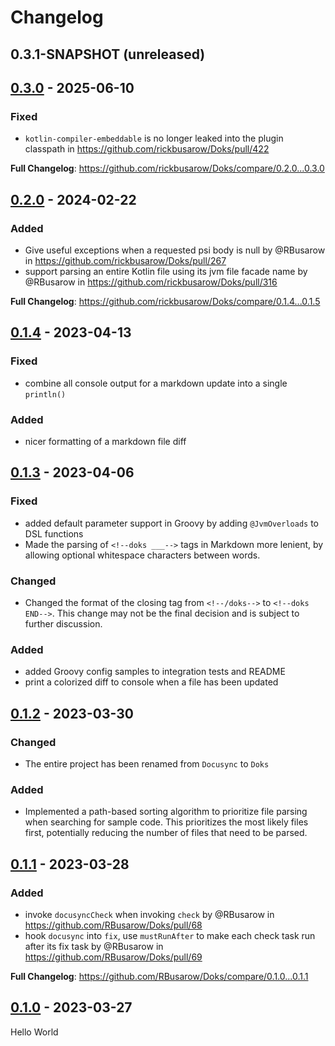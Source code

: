 # Changelog

## 0.3.1-SNAPSHOT (unreleased)

## [0.3.0] - 2025-06-10

### Fixed

- `kotlin-compiler-embeddable` is no longer leaked into the plugin classpath in https://github.com/rickbusarow/Doks/pull/422

**Full Changelog**: https://github.com/rickbusarow/Doks/compare/0.2.0...0.3.0

## [0.2.0] - 2024-02-22

### Added

- Give useful exceptions when a requested psi body is null by @RBusarow in https://github.com/rickbusarow/Doks/pull/267
- support parsing an entire Kotlin file using its jvm file facade name by @RBusarow in https://github.com/rickbusarow/Doks/pull/316

**Full Changelog**: https://github.com/rickbusarow/Doks/compare/0.1.4...0.1.5

## [0.1.4] - 2023-04-13

### Fixed

- combine all console output for a markdown update into a single `println()`

### Added

- nicer formatting of a markdown file diff

## [0.1.3] - 2023-04-06

### Fixed

- added default parameter support in Groovy by adding `@JvmOverloads` to DSL functions
- Made the parsing of `<!--doks ___-->` tags in Markdown more lenient, by allowing optional whitespace
  characters between words.

### Changed

- Changed the format of the closing tag from `<!--/doks-->` to `<!--doks END-->`. This change may not
  be the final decision and is subject to further discussion.

### Added

- added Groovy config samples to integration tests and README
- print a colorized diff to console when a file has been updated

## [0.1.2] - 2023-03-30

### Changed

- The entire project has been renamed from `Docusync` to `Doks`

### Added

- Implemented a path-based sorting algorithm to prioritize file parsing when searching for sample code.
  This prioritizes the most likely files first, potentially reducing the number of files that need to
  be parsed.

## [0.1.1] - 2023-03-28

### Added

- invoke `docusyncCheck` when invoking `check` by @RBusarow
  in https://github.com/RBusarow/Doks/pull/68
- hook `docusync` into `fix`, use `mustRunAfter` to make each check task run after its fix task by
  @RBusarow in https://github.com/RBusarow/Doks/pull/69

**Full Changelog**: https://github.com/RBusarow/Doks/compare/0.1.0...0.1.1

## [0.1.0] - 2023-03-27

Hello World

[0.1.0]: https://github.com/rbusarow/doks/releases/tag/0.1.0
[0.1.1]: https://github.com/rbusarow/doks/releases/tag/0.1.1
[0.1.2]: https://github.com/rbusarow/doks/releases/tag/0.1.2
[0.1.3]: https://github.com/rbusarow/doks/releases/tag/0.1.3
[0.1.4]: https://github.com/rbusarow/doks/releases/tag/0.1.4
[0.2.0]: https://github.com/rbusarow/doks/releases/tag/0.2.0
[0.3.0]: https://github.com/rbusarow/doks/releases/tag/0.3.0

